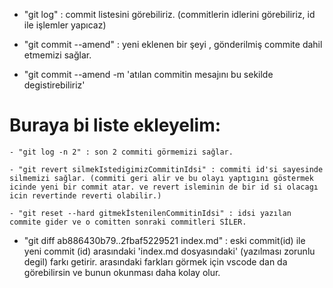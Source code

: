 - "git log" : commit listesini görebiliriz. (commitlerin idlerini görebiliriz, id ile işlemler yapıcaz)

- "git commit --amend" : yeni eklenen bir şeyi , gönderilmiş commite dahil etmemizi sağlar. 

- "git commit --amend -m 'atılan commitin mesajını bu sekilde degistirebiliriz'

# Buraya bi liste ekleyelim:
    - "git log -n 2" : son 2 commiti görmemizi sağlar.

    - "git revert silmekIstedigimizCommitinIdsi" : commiti id'si sayesinde silmemizi sağlar. (commiti geri alir ve bu olayı yaptıgını göstermek icinde yeni bir commit atar. ve revert isleminin de bir id si olacagı icin revertinde reverti olabilir.)

    - "git reset --hard gitmekİstenilenCommitinIdsi" : idsi yazılan commite gider ve o comitten sonraki commitleri SİLER.

- "git diff ab886430b79..2fbaf5229521 index.md" : eski commit(id) ile yeni commit (id) arasındaki 'index.md dosyasındaki' (yazılması zorunlu degil) farkı getirir. 
arasındaki farkları görmek için vscode dan da görebilirsin ve bunun okunması daha kolay olur. 